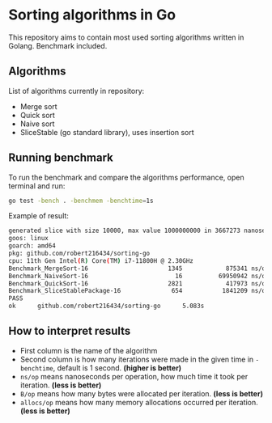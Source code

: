 # Sorting algorithms in Go

This repository aims to contain most used sorting algorithms written in Golang.
Benchmark included.

## Algorithms

List of algorithms currently in repository:

- Merge sort
- Quick sort
- Naive sort
- SliceStable (go standard library), uses insertion sort

## Running benchmark

To run the benchmark and compare the algorithms performance, open terminal and run:

```bash
go test -bench . -benchmem -benchtime=1s
```

Example of result:

```bash
generated slice with size 10000, max value 1000000000 in 3667273 nanoseconds / 3 milliseconds
goos: linux
goarch: amd64
pkg: github.com/robert216434/sorting-go
cpu: 11th Gen Intel(R) Core(TM) i7-11800H @ 2.30GHz
Benchmark_MergeSort-16                      1345            875341 ns/op         1194629 B/op      10000 allocs/op
Benchmark_NaiveSort-16                        16          69950942 ns/op           81920 B/op          1 allocs/op
Benchmark_QuickSort-16                      2821            417973 ns/op           81920 B/op          1 allocs/op
Benchmark_SliceStablePackage-16              654           1841209 ns/op           81976 B/op          3 allocs/op
PASS
ok      github.com/robert216434/sorting-go      5.083s
```

## How to interpret results

- First column is the name of the algorithm
- Second column is how many iterations were made in the given time in `-benchtime`, default is 1 second. **(higher is better)**
- `ns/op` means nanoseconds per operation, how much time it took per iteration. **(less is better)**
- `B/op` means how many bytes were allocated per iteration. **(less is better)**
- `allocs/op` means how many memory allocations occurred per iteration. **(less is better)**
